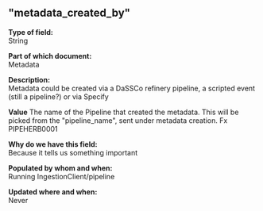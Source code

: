 ## "metadata_created_by"

**Type of field:**  
String  

**Part of which document:**  
Metadata

**Description:**  
Metadata could be created via a DaSSCo refinery pipeline, a scripted event (still a pipeline?) or via Specify

**Value**
The name of the Pipeline that created the metadata. This will be picked from the "pipeline_name", sent under metadata creation.
Fx PIPEHERB0001 

**Why do we have this field:**  
Because it tells us something important  

**Populated by whom and when:**  
Running IngestionClient/pipeline

**Updated where and when:**  
Never
